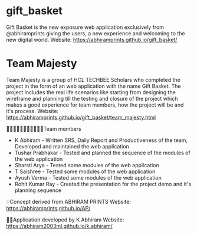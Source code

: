 # gift_basket
Gift Basket is the new exposure web application exclusively from @abhiramprints giving the users, a new experience and welcoming to the new digital world.
Website: https://abhiramprints.github.io/gift_basket/

# Team Majesty
Team Majesty is a group of HCL TECHBEE Scholars who completed the project in the form of an web application with the name Gift Basket. The project includes the real life scenarios like starting from designing the wireframe and planning till the testing and closure of the project which makes a good experience for team members, how the project will be and it's process.
Website: https://abhiramprints.github.io/gift_basket/team_majesty.html

🧑🏻‍🤝‍🧑🏼🧑🏻‍🤝‍🧑🏽👭Team members
* K Abhiram - Written SRS, Daily Report and Productiveness of the team, Developed and maintained the web application
* Tushar Prabhakar - Tested and planned the sequence of the modules of the web application
* Sharsti Arya - Tested some modules of the web application
* T Saishree - Tested some modules of the web application
* Ayush Verma - Tested some modules of the web application
* Rohit Kumar Ray - Created the presentation for the project demo and it's planning sequence

💡Concept derived from ABHIRAM PRINTS
Website: https://abhiramprints.github.io/AP/

👨‍💻Application developed by K Abhiram
Website: https://abhiram2003ml.github.io/k.abhiram/
